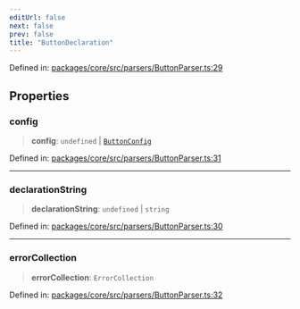 ```yaml
---
editUrl: false
next: false
prev: false
title: "ButtonDeclaration"
---
```


Defined in: [packages/core/src/parsers/ButtonParser.ts:29](https://github.com/mProjectsCode/obsidian-meta-bind-plugin/blob/43804cae2c305431d6768245a6348f2ee7f14fca/packages/core/src/parsers/ButtonParser.ts#L29)

## Properties

### config

> **config**: `undefined` \| [`ButtonConfig`](/obsidian-meta-bind-plugin-docs/api/interfaces/buttonconfig/)

Defined in: [packages/core/src/parsers/ButtonParser.ts:31](https://github.com/mProjectsCode/obsidian-meta-bind-plugin/blob/43804cae2c305431d6768245a6348f2ee7f14fca/packages/core/src/parsers/ButtonParser.ts#L31)

***

### declarationString

> **declarationString**: `undefined` \| `string`

Defined in: [packages/core/src/parsers/ButtonParser.ts:30](https://github.com/mProjectsCode/obsidian-meta-bind-plugin/blob/43804cae2c305431d6768245a6348f2ee7f14fca/packages/core/src/parsers/ButtonParser.ts#L30)

***

### errorCollection

> **errorCollection**: `ErrorCollection`

Defined in: [packages/core/src/parsers/ButtonParser.ts:32](https://github.com/mProjectsCode/obsidian-meta-bind-plugin/blob/43804cae2c305431d6768245a6348f2ee7f14fca/packages/core/src/parsers/ButtonParser.ts#L32)
